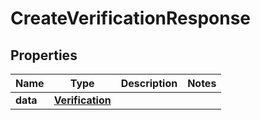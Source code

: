 

# CreateVerificationResponse

## Properties

Name | Type | Description | Notes
------------ | ------------- | ------------- | -------------
**data** | [**Verification**](Verification.md) |  | 



